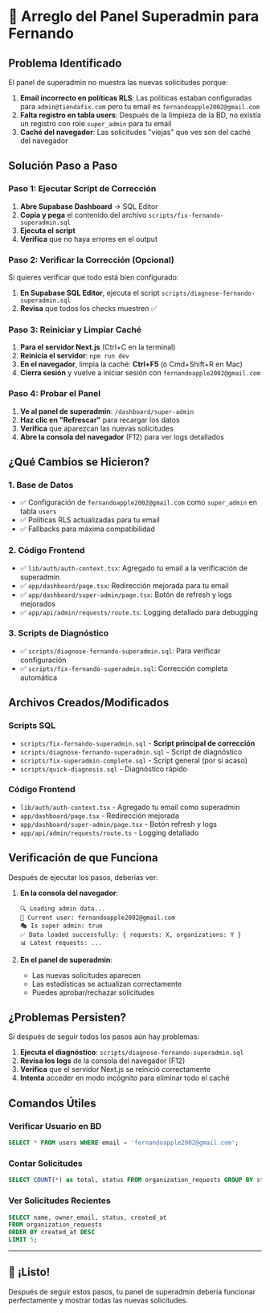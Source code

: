 # 🔧 Arreglo del Panel Superadmin para Fernando

## Problema Identificado

El panel de superadmin no muestra las nuevas solicitudes porque:

1. **Email incorrecto en políticas RLS**: Las políticas estaban configuradas para `admin@tiendafix.com` pero tu email es `fernandoapple2002@gmail.com`
2. **Falta registro en tabla users**: Después de la limpieza de la BD, no existía un registro con role `super_admin` para tu email
3. **Caché del navegador**: Las solicitudes "viejas" que ves son del caché del navegador

## Solución Paso a Paso

### Paso 1: Ejecutar Script de Corrección

1. **Abre Supabase Dashboard** → SQL Editor
2. **Copia y pega** el contenido del archivo `scripts/fix-fernando-superadmin.sql`
3. **Ejecuta el script**
4. **Verifica** que no haya errores en el output

### Paso 2: Verificar la Corrección (Opcional)

Si quieres verificar que todo está bien configurado:

1. **En Supabase SQL Editor**, ejecuta el script `scripts/diagnose-fernando-superadmin.sql`
2. **Revisa** que todos los checks muestren ✅

### Paso 3: Reiniciar y Limpiar Caché

1. **Para el servidor Next.js** (Ctrl+C en la terminal)
2. **Reinicia el servidor**: `npm run dev`
3. **En el navegador**, limpia la caché: **Ctrl+F5** (o Cmd+Shift+R en Mac)
4. **Cierra sesión** y vuelve a iniciar sesión con `fernandoapple2002@gmail.com`

### Paso 4: Probar el Panel

1. **Ve al panel de superadmin**: `/dashboard/super-admin`
2. **Haz clic en "Refrescar"** para recargar los datos
3. **Verifica** que aparezcan las nuevas solicitudes
4. **Abre la consola del navegador** (F12) para ver logs detallados

## ¿Qué Cambios se Hicieron?

### 1. Base de Datos
- ✅ Configuración de `fernandoapple2002@gmail.com` como `super_admin` en tabla `users`
- ✅ Políticas RLS actualizadas para tu email
- ✅ Fallbacks para máxima compatibilidad

### 2. Código Frontend
- ✅ `lib/auth/auth-context.tsx`: Agregado tu email a la verificación de superadmin
- ✅ `app/dashboard/page.tsx`: Redirección mejorada para tu email
- ✅ `app/dashboard/super-admin/page.tsx`: Botón de refresh y logs mejorados
- ✅ `app/api/admin/requests/route.ts`: Logging detallado para debugging

### 3. Scripts de Diagnóstico
- ✅ `scripts/diagnose-fernando-superadmin.sql`: Para verificar configuración
- ✅ `scripts/fix-fernando-superadmin.sql`: Corrección completa automática

## Archivos Creados/Modificados

### Scripts SQL
- `scripts/fix-fernando-superadmin.sql` - **Script principal de corrección**
- `scripts/diagnose-fernando-superadmin.sql` - Script de diagnóstico
- `scripts/fix-superadmin-complete.sql` - Script general (por si acaso)
- `scripts/quick-diagnosis.sql` - Diagnóstico rápido

### Código Frontend
- `lib/auth/auth-context.tsx` - Agregado tu email como superadmin
- `app/dashboard/page.tsx` - Redirección mejorada
- `app/dashboard/super-admin/page.tsx` - Botón refresh y logs
- `app/api/admin/requests/route.ts` - Logging detallado

## Verificación de que Funciona

Después de ejecutar los pasos, deberías ver:

1. **En la consola del navegador**:
   ```
   🔍 Loading admin data...
   👤 Current user: fernandoapple2002@gmail.com
   🎭 Is super admin: true
   ✅ Data loaded successfully: { requests: X, organizations: Y }
   📊 Latest requests: ...
   ```

2. **En el panel de superadmin**:
   - Las nuevas solicitudes aparecen
   - Las estadísticas se actualizan correctamente
   - Puedes aprobar/rechazar solicitudes

## ¿Problemas Persisten?

Si después de seguir todos los pasos aún hay problemas:

1. **Ejecuta el diagnóstico**: `scripts/diagnose-fernando-superadmin.sql`
2. **Revisa los logs** de la consola del navegador (F12)
3. **Verifica** que el servidor Next.js se reinició correctamente
4. **Intenta** acceder en modo incógnito para eliminar todo el caché

## Comandos Útiles

### Verificar Usuario en BD
```sql
SELECT * FROM users WHERE email = 'fernandoapple2002@gmail.com';
```

### Contar Solicitudes
```sql
SELECT COUNT(*) as total, status FROM organization_requests GROUP BY status;
```

### Ver Solicitudes Recientes
```sql
SELECT name, owner_email, status, created_at 
FROM organization_requests 
ORDER BY created_at DESC 
LIMIT 5;
```

---

## 🎉 ¡Listo!

Después de seguir estos pasos, tu panel de superadmin debería funcionar perfectamente y mostrar todas las nuevas solicitudes. 